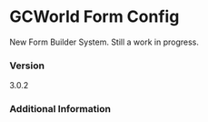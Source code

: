 # GCWorld Form Config

New Form Builder System.  Still a work in progress.




### Version
3.0.2

### Additional Information
